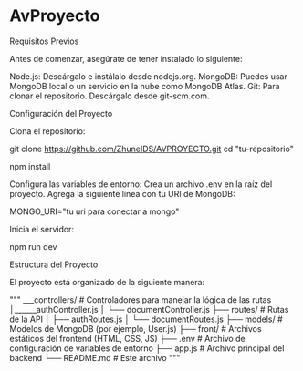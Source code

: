 # AvProyecto

Requisitos Previos

Antes de comenzar, asegúrate de tener instalado lo siguiente:

Node.js: Descárgalo e instálalo desde nodejs.org.
MongoDB: Puedes usar MongoDB local o un servicio en la nube como MongoDB Atlas.
Git: Para clonar el repositorio. Descárgalo desde git-scm.com.

Configuración del Proyecto

Clona el repositorio:

git clone https://github.com/ZhuneIDS/AVPROYECTO.git
cd "tu-repositorio"

npm install

Configura las variables de entorno:
Crea un archivo .env en la raíz del proyecto.
Agrega la siguiente línea con tu URI de MongoDB:

MONGO_URI="tu uri para conectar a mongo"

Inicia el servidor:

npm run dev

Estructura del Proyecto

El proyecto está organizado de la siguiente manera:

"""
___controllers/          # Controladores para manejar la lógica de las rutas
│______authController.js
│   └── documentController.js
├── routes/               # Rutas de la API
│   ├── authRoutes.js
│   └── documentRoutes.js
├── models/               # Modelos de MongoDB (por ejemplo, User.js)
├── front/                # Archivos estáticos del frontend (HTML, CSS, JS)
├── .env                  # Archivo de configuración de variables de entorno
├── app.js                # Archivo principal del backend
└── README.md             # Este archivo """
